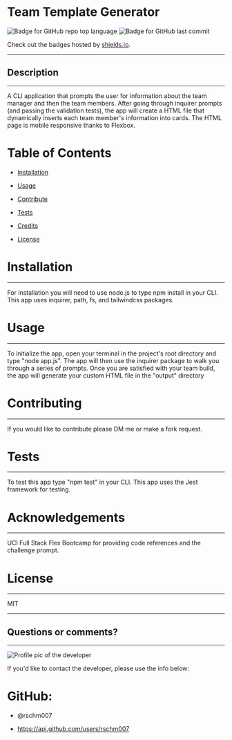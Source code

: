 
# Team Template Generator

![Badge for GitHub repo top language](https://img.shields.io/github/languages/top/rschm007/Team_Template_Generator?style=flat&logo=appveyor) ![Badge for GitHub last commit](https://img.shields.io/github/last-commit/rschm007/Team_Template_Generator?style=flat&logo=appveyor)
  
Check out the badges hosted by [shields.io](https://shields.io/).

---
## Description
---
A CLI application that prompts the user for information about the team manager and then the team members. After going through inquirer prompts (and passing the validation tests), the app will create a HTML file that dynamically inserts each team member's information into cards. The HTML page is mobile responsive thanks to Flexbox.
# Table of Contents
* [Installation](#installation)

* [Usage](#usage)

* [Contribute](#contribute)

* [Tests](#tests)

* [Credits](#credits)

* [License](#license)

# Installation
---
For installation you will need to use node.js to type npm install in your CLI. This app uses inquirer, path, fs, and tailwindcss packages.


# Usage
---
To initialize the app, open your terminal in the project's root directory and type "node app.js". The app will then use the inquirer package to walk you through a series of prompts. Once you are satisfied with your team build, the app will generate your custom HTML file in the "output" directory


# Contributing
---
If you would like to contribute please DM me or make a fork request.


# Tests
---
To test this app type "npm test" in your CLI. This app uses the Jest framework for testing.


# Acknowledgements
---
UCI Full Stack Flex Bootcamp for providing code references and the challenge prompt.


# License
---
MIT


---
## Questions or comments?
---
![Profile pic of the developer](https://avatars1.githubusercontent.com/u/69170803?v=4)

If you'd like to contact the developer, please use the info below:

# GitHub:

* @rschm007 

* https://api.github.com/users/rschm007
